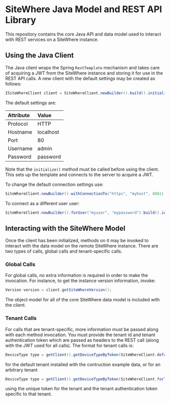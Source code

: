 # SiteWhere Java Model and REST API Library
This repository contains the core Java API and data model used to interact
with REST services on a SiteWhere instance.

## Using the Java Client
The Java client wraps the Spring `RestTemplate` mechanism and takes care
of acquiring a JWT from the SiteWhere instance and storing it for use in the REST
API calls. A new client with the default settings may be created as follows:

```java
ISiteWhereClient client = SiteWhereClient.newBuilder().build().initialize();
```

The default settings are:

| Attribute   | Value        |
|:------------|:-------------|
| Protocol    | HTTP         |
| Hostname    | localhost    |
| Port        | 80           |
| Username    | admin        |
| Password    | password     |

Note that the `initialize()` method must be called before using the client. This sets
up the template and connects to the server to acquire a JWT.

To change the default connection settings use:

```java
SiteWhereClient.newBuilder().withConnectionTo("https", "myhost", 8081).build().initialize();
```

To connect as a different user user:

```java
SiteWhereClient.newBuilder().forUser("myuser", "mypassword").build().initialize();
```

## Interacting with the SiteWhere Model
Once the client has been initialized, methods on it may be invoked to interact with
the data model on the remote SiteWhere instance. There are two types of calls,
global calls and tenant-specific calls.

### Global Calls
For global calls, no extra information is required in order to make the invocation. 
For instance, to get the instance version information, invoke:

```java
Version version = client.getSiteWhereVersion();
```

The object model for all of the core SiteWhere data model is included with the client.

### Tenant Calls
For calls that are tenant-specific, more information must be passed along with each
method invocation. You must provide the tenant id and tenant authentication token
which are passed as headers to the REST call (along with the JWT used for all calls).
The format for tenant calls is:

```java
DeviceType type = getClient().getDeviceTypeByToken(SiteWhereClient.defaultTenant(), "galaxytab3");
```

for the default tenant installed with the contruction example data, or for an arbitrary tenant

```java
DeviceType type = getClient().getDeviceTypeByToken(SiteWhereClient.forTenant("token", "auth"), "galaxytab3");
```

using the unique token for the tenant and the tenant authentication token specific to that tenant.


